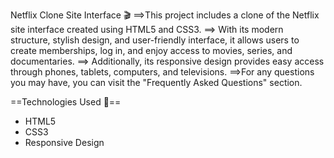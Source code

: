 Netflix Clone Site Interface 🎬
==>This project includes a clone of the Netflix site interface created using HTML5 and CSS3.
==> With its modern structure, stylish design, and user-friendly interface, it allows users to create memberships, log in, and enjoy access to movies, series, and documentaries.
==> Additionally, its responsive design provides easy access through phones, tablets, computers, and televisions.
==>For any questions you may have, you can visit the "Frequently Asked Questions" section.

==Technologies Used 🎨==

* HTML5
* CSS3
* Responsive Design

